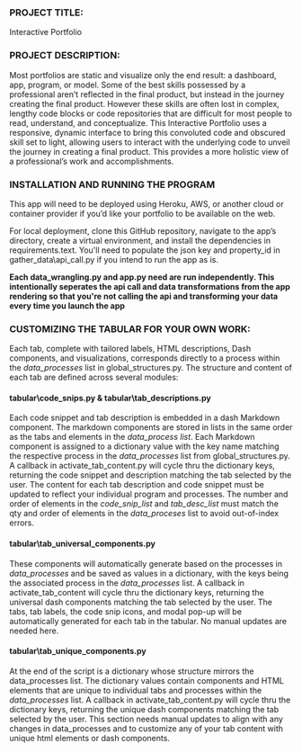 ### PROJECT TITLE: 
Interactive Portfolio

### PROJECT DESCRIPTION:
Most portfolios are static and visualize only the end result: a dashboard, app, program, or model.  Some of the best skills possessed by a professional aren’t reflected in the final product, but instead in the journey creating the final product. However these skills are often lost in complex, lengthy code blocks or code repositories that are difficult for most people to read, understand, and conceptualize. This Interactive Portfolio uses a responsive, dynamic interface to bring this convoluted code and obscured skill set to light, allowing users to interact with the underlying code to unveil the journey in creating a final product.  This provides a more holistic view of a professional’s work and accomplishments.

### INSTALLATION AND RUNNING THE PROGRAM
This app will need to be deployed using Heroku, AWS, or another cloud or container provider if you’d like your portfolio to be available on the web.

For local deployment, clone this GitHub repository, navigate to the app’s directory, create a virtual environment, and install the dependencies in requirements.text. You'll need to populate the json key and property_id in gather_data\api_call.py if you intend to run the app as is.

**Each data_wrangling.py and app.py need are run independently. This intentionally seperates the api call and data transformations from the app rendering so that you're not calling the api and transforming your data every time you launch the app**


### CUSTOMIZING THE TABULAR FOR YOUR OWN WORK:

Each tab, complete with tailored labels, HTML descriptions, Dash components, and visualizations, corresponds directly to a process within the *data_processes* list in global_structures.py. The structure and content of each tab are defined across several modules:

#### tabular\code_snips.py & tabular\tab_descriptions.py
Each code snippet and tab description is embedded in a dash Markdown component. The markdown components are stored in lists in the same order as the tabs and elements in the *data_process list*. Each Markdown component is assigned to a dictionary value with the key name matching the respective process in the *data_processes* list  from global_structures.py.  A callback in activate_tab_content.py will cycle thru the dictionary keys, returning the code snippet and description matching the tab selected by the user.  The content for each tab description and code snippet must be updated to reflect your individual program and processes. The number and order of elements in the *code_snip_list* and *tab_desc_list*  must match the qty and order of elements in the *data_proceses* list to avoid out-of-index errors.

#### tabular\tab_universal_components.py
These components will automatically generate based on the processes in *data_processes* and be saved as values in a dictionary, with the keys being the associated process in the *data_processes* list. A callback in activate_tab_content will cycle thru the dictionary keys, returning the universal dash components matching the tab selected by the user. The tabs, tab labels, the code snip icons, and modal pop-up will be automatically generated for each tab in the tabular. No manual updates are needed here.

#### tabular\tab_unique_components.py
At the end of the script is a dictionary whose structure mirrors the data_processes list. The dictionary values contain components and HTML elements that are unique to individual tabs and processes within the *data_processes* list. A callback in activate_tab_content.py will cycle thru the dictionary keys, returning the unique dash components matching the tab selected by the user. This section needs manual updates to align with any changes in data_processes and to customize any of your tab content with unique html elements or dash components.

